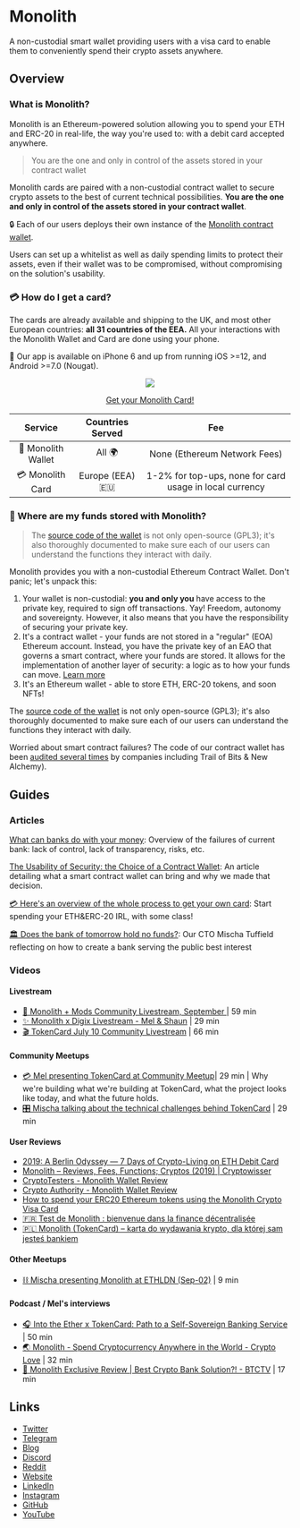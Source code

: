 # Monolith

A non-custodial smart wallet providing users with a visa card to enable them to conveniently spend their crypto assets anywhere.

## Overview

### What is Monolith?

Monolith is an Ethereum-powered solution allowing you to spend your ETH and ERC-20 in real-life, the way you're used to: with a debit card accepted anywhere.

> You are the one and only in control of the assets stored in your contract wallet

Monolith cards are paired with a non-custodial contract wallet to secure crypto assets to the best of current technical possibilities. **You are the one and only in control of the assets stored in your contract wallet**.

🔒 Each of our users deploys their own instance of the [Monolith contract wallet](https://github.com/tokencard/contracts).

Users can set up a whitelist as well as daily spending limits to protect their assets, even if their wallet was to be compromised, without compromising on the solution's usability.

### 💳 How do I get a card?

The cards are already available and shipping to the UK, and most other European countries: **all 31 countries of the EEA.** All your interactions with the Monolith Wallet and Card are done using your phone.

📱 Our app is available on iPhone 6 and up from running iOS >=12, and Android >=7.0 (Nougat).

<div align="center"><a href="https://monolith.app.link/1Et7kyYZV1"target="_blank">
<img src="https://miro.medium.com/max/7020/1*1xnSIs4t4M40S5jfLwca6Q.jpeg"></img><p> Get your Monolith Card!</p>
</a></div>

|      Service      | Countries Served |                           Fee                           |
| :---------------: | :--------------: | :-----------------------------------------------------: |
| 🔐 Monolith Wallet |      All 🌍       |              None (Ethereum Network Fees)               |
|  💳 Monolith Card  | Europe (EEA) 🇪🇺  | 1-2% for top-ups, none for card usage in local currency |

### 🔐 Where are my funds stored with Monolith?

> The [source code of the wallet](https://github.com/tokencard/contracts) is not only open-source (GPL3); it's also thoroughly documented to make sure each of our users can understand the functions they interact with daily.

Monolith provides you with a non-custodial Ethereum Contract Wallet. Don't panic; let's unpack this:

1. Your wallet is non-custodial: **you and only you** have access to the private key, required to sign off transactions. Yay! Freedom, autonomy and sovereignty. However, it also means that you have the responsibility of securing your private key.
2. It's a contract wallet - your funds are not stored in a "regular" (EOA) Ethereum account. Instead, you have the private key of an EAO that governs a smart contract, where your funds are stored. It allows for the implementation of another layer of security: a logic as to how your funds can move. [Learn more](https://medium.com/monolith/the-usability-of-security-the-choice-of-a-contract-wallet-1e32f92ea9a1)
3. It's an Ethereum wallet - able to store ETH, ERC-20 tokens, and soon NFTs!

The [source code of the wallet](https://github.com/tokencard/contracts) is not only open-source (GPL3); it's also thoroughly documented to make sure each of our users can understand the functions they interact with daily.

Worried about smart contract failures? The code of our contract wallet has been [audited several times](https://github.com/tokencard/contracts/tree/master/audits) by companies including Trail of Bits & New Alchemy).

## Guides

### Articles

[What can banks do with your money](https://medium.com/monolith/what-can-banks-do-with-your-money-a0a1ae33cb28): Overview of the failures of current bank: lack of control, lack of transparency, risks, etc. 

[The Usability of Security: the Choice of a Contract Wallet](https://medium.com/monolith/the-usability-of-security-the-choice-of-a-contract-wallet-1e32f92ea9a1): An article detailing what a smart contract wallet can bring and why we made that decision.

[💳 Here's an overview of the whole process to get your own card](https://medium.com/tokencard/start-living-your-life-in-the-ether-with-tokencard-a-10-step-guide-260a977a856d): Start spending your ETH&ERC-20 IRL, with some class!

[🏛️ Does the bank of tomorrow hold no funds?](https://medium.com/tokencard/does-the-bank-of-tomorrow-hold-no-funds-ef3ceb56d709): Our CTO Mischa Tuffield reflecting on how to create a bank serving the public best interest

### Videos

#### Livestream

* [🙋 Monolith + Mods Community Livestream, September ](https://twitter.com/monolith_web3/status/1169988607072825344)  | 59 min
* [✨ Monolith x Digix Livestream - Mel & Shaun](https://twitter.com/monolith_web3/status/1163722545062748160)  | 29 min
* [🎬 TokenCard July 10 Community Livestream](https://twitter.com/tokencard_io/status/1148978285185028099)  | 66 min

#### Community Meetups

* [💳 Mel presenting TokenCard at Community Meetup](https://youtu.be/BkAvpqrb3b0?t=9)| 29 min | Why we're building what we're building at TokenCard, what the project looks like today, and what the future holds.
* [🎛️ Mischa talking about the technical challenges behind TokenCard](https://www.youtube.com/watch?v=aw-0XaZmRoY&t=2s)  | 29 min

#### User Reviews

* [2019: A Berlin Odyssey — 7 Days of Crypto-Living on ETH Debit Card](https://cointelegraph.com/news/2019-a-berlin-odyssey-7-days-of-crypto-living-on-monoliths-eth-debit-card)
* [Monolith – Reviews, Fees, Functions; Cryptos (2019) | Cryptowisser](https://www.cryptowisser.com/card/monolith/)
* [CryptoTesters - Monolith Wallet Review](https://cryptotesters.com/wallet/monolith)
* [Crypto Authority - Monolith Wallet Review](https://medium.com/@cryptoauthority/review-tokencard-2b5cdcfb179d)
* [How to spend your ERC20 Ethereum tokens using the Monolith Crypto Visa Card](https://www.markethodl.com/blog/how-to-spend-your-erc20-ethereum-tokens-using-the-monolith-crypto-visa-card)
* [🇫🇷 Test de Monolith : bienvenue dans la finance décentralisée](https://cryptoast.fr/test-avis-monolith-finance-decentralisee/)
* [🇵🇱 Monolith (TokenCard) – karta do wydawania krypto, dla której sam jesteś bankiem](https://www.zrozumiecbitcoina.pl/2019/08/17/monolith-tokencard-karta-do-wydawania-krypto-dla-ktorej-sam-jestes-bankiem/)

#### Other Meetups

* [⛓️ Mischa presenting Monolith at ETHLDN (Sep-02)](https://www.youtube.com/watch?v=hXt9-lF1Ibw&feature=youtu.be) | 9 min

#### Podcast / Mel's interviews

* [🎧 Into the Ether x TokenCard: Path to a Self-Sovereign Banking Service](https://ethhub.substack.com/p/tokencard-path-to-a-self-sovereign) | 50 min
* [🌏 Monolith - Spend Cryptocurrency Anywhere in the World - Crypto Love](https://youtu.be/UW7oVPE7EQE) | 32 min
* [🏦 Monolith Exclusive Review | Best Crypto Bank Solution?!  - BTCTV](https://www.youtube.com/watch?v=CN_zgPaYz78) | 17 min

## Links

-   [Twitter](https://twitter.com/monolith_web3)
-   [Telegram](https://t.me/Monolith_Web3)
-   [Blog](https://medium.com/@Monolith)
-   [Discord](https://discord.gg/YrrFpFd)
-   [Reddit](https://www.reddit.com/r/Monolith_Web3/)
-   [Website](https://monolith.xyz/)
-   [LinkedIn](https://www.linkedin.com/company/monolithweb3/)
-   [Instagram](https://www.instagram.com/monolith_web3/)
-   [GitHub](https://github.com/tokencard/)
-   [YouTube](https://www.youtube.com/c/monolith_web3)
